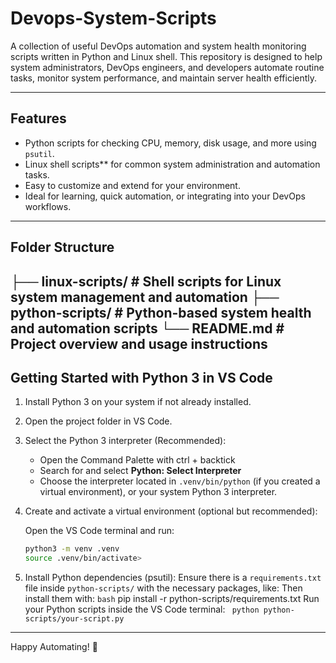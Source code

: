 # Devops-System-Scripts
A collection of useful DevOps automation and system health monitoring scripts written in Python and Linux shell. This repository is designed to help system administrators, DevOps engineers, and developers automate routine tasks, monitor system performance, and maintain server health efficiently.

---

## Features

- Python scripts for checking CPU, memory, disk usage, and more using `psutil`.
- Linux shell scripts** for common system administration and automation tasks.
- Easy to customize and extend for your environment.
- Ideal for learning, quick automation, or integrating into your DevOps workflows.

---

## Folder Structure

├── linux-scripts/ # Shell scripts for Linux system management and automation
├── python-scripts/ # Python-based system health and automation scripts
└── README.md # Project overview and usage instructions
---

## Getting Started with Python 3 in VS Code

1. Install Python 3 on your system if not already installed.

2. Open the project folder in VS Code.

3. Select the Python 3 interpreter (Recommended):

   - Open the Command Palette with ctrl + backtick
   - Search for and select **Python: Select Interpreter**
   - Choose the interpreter located in `.venv/bin/python` (if you created a virtual environment), or your system Python 3 interpreter.

4. Create and activate a virtual environment (optional but recommended):

   Open the VS Code terminal and run:

   ```bash
   python3 -m venv .venv
   source .venv/bin/activate>
   ```

5. Install Python dependencies (psutil):
  Ensure there is a `requirements.txt` file inside `python-scripts/` with the necessary packages, like:
  Then install them with:
  ```bash```
  pip install -r python-scripts/requirements.txt
  Run your Python scripts inside the VS Code terminal:
 ``` python python-scripts/your-script.py```

---
Happy Automating! 🚀



